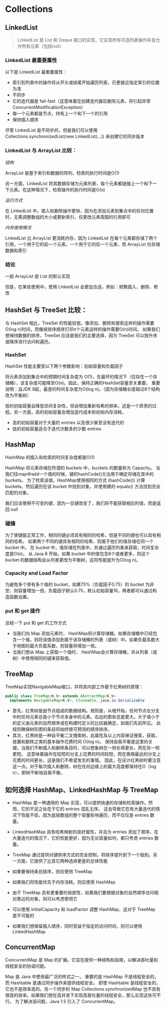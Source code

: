 # Collections

## LinkedList

> LinkedList 是 List 和 Deque 接口的实现，它实现所有可选列表操作并且允许所有元素（包括null）

### LinkedList 最重要属性

以下是 LinkedList 最重要属性：
- 索引到列表中的操作将从开头或结尾开始遍历列表，已更接近指定索引的位置为准
- 不同步
- 它的迭代器是 fail-fast（这意味着在创建迭代器后删除元素，将引起异常ConcurrentModificationException）
- 每一个元素都是节点，持有上一个和下一个的引用
- 保持插入顺序

尽管 LinkedList 是不同步的，但是我们可以使用 Collections.synchronizedList(new LinkedList(...)) 来创建它的同步版本

### LinkedList 与 ArrayList 比较：

*结构*

ArrayList 是基于索引和数据的阵列，检索的执行时间是O(1)

另一方面，LinkedList 将其数据存储为元素列表，每个元素都链接上一个和下一下元素。在这种情况下，检索操作的执行时间是O(n) 

*运行方式*

在 LinkedList 中，插入和删除操作更快，因为在添加元素到集合中的任何位置时，无需调整数组的大小或更新索引，仅更改元素周围的引用即可

*内存使用情况*

LinkedList 比 ArrayList 更消耗内存，因为 LinkedList 在每个元素都存储了两个引用，一个用于它的前一个元素，一个用于它的后一个元素，而 ArrayList 仅存储数据和索引

### 结论

一般 ArrayList 是 List 的默认实现

但是，在某些使用中，使用 LinkedList 会更加合适，例如：频繁插入、删除、修改

## HashSet 与 TreeSet 比较：

与 HashSet 相比，TreeSet 的性能较低。像添加、删除和搜索这样的操作需要O(log n)时间，而像按排序顺序打印n个元素这样的操作需要O(n)时间。
如果我们想保持数据的排序，TreeSet 应该是我们的主要选择，因为 TreeSet 可以按升序或降序进行访问和遍历。

### HashSet

HashSet 性能主要受以下两个参数影响：初始容量和负载因子

将元素添加到集合中的预期时间复杂度为 O(1)，在最坏的情况下（仅存在一个存储桶），该复杂度可能降至O(n)。因此，保持正确的HashSet容量至关重要。
重要说明：自JDK 8起，最差的时间复杂度为O(log n)。（因为存储桶长度超过8个结构改为平衡树）

低的初始容量会降低空间复杂性，但会增加重新哈希的频率，这是一个昂贵的过程。另一方面，高的初始容量会增加迭代成本和初始内存消耗。

- 高的初始容量对于大量的 entries 以及很少甚至没有迭代的
- 低的初始容量适合于迭代次数多的少数 entries

## HashMap

HashMap 的插入和检索的时间复杂度都是O(1)

HashMap 将元素存储在所谓的 buckets 中，buckets 的数量称为 Capacity。
当我们往map中add一个值的时候，键的hashCode()方法用于确定存储在其中的buckets。
为了检索该值，HashMap使用相同的方式 (hashCode()) 计算 buckets。然后遍历在该 bucket 中找到对象，并使用建的 equals() 方法找到完全匹配的对象。

我们应该使用不可变的键，因为一旦键改变了，我们将不能获取相应的值，而是返回 null

### 碰撞
为了使键能正常工作，相同的键必须具有相同的哈希，但是不同的键也可以具有相同的哈希。
如果两个不同的键具有相同的哈希，则属于他们的值存储在同一个 bucket 中。
在 bucket 中，值存储在列表中，并通过遍历列表来获取，时间复杂度是O(n)。
从 Java 8 开始，如果 bucket 中的值包含8个或者更多，则这个 bucket 的数据结构会从列表更改为平衡树，这将性能提升为O(log n)。

### Capacity and Load Factor
为避免多个带有多个值的 bucket，如果75%（负载因子0.75）的 bucket 为非空，则容量增加一倍，负载因子默认0.75，默认初始容量16。两者都可以通过构造函数设置。

### put 和 get 操作
总结一下 put 和 get 的工作方式
- 当我们向 Map 添加元素时， HashMap将计算存储桶。如果存储桶中已经包含一个值，则将该值添加到属于该存储桶的列表（或树）中。如果负载系数大于地图的最大负载系数，则容量将增加一倍。
- 当我们想从 Map 上获取一个值时， HashMap会计算存储桶，并从列表（或树）中使用相同的键来获取值。

## TreeMap
TreeMap实现NavigableMap接口，并将其内部工作基于红黑树的原理：
```java
public class TreeMap<K,V> extends AbstractMap<K,V>
  implements NavigableMap<K,V>, Cloneable, java.io.Serializable
```
- 首先，红黑树是由节点组成的数据结构。规则是，从根开始，任何节点左分支中的任何元素总是小于节点本身中的元素。右边的那些总是更大。大于或小于的定义由元素的自然顺序或在构建时定义的比较器确定，如我们先前所见。
此规则确保树形图的条目将始终按可预测的顺序排序。
- 其次，红黑树是一种自平衡二叉搜索树。此属性及以上内容保证搜索，获取，放置和删除之类的基本操作花费时间 O(log n)。
保持自我平衡是这里的关键。当我们不断插入和删除条目时，可以想象树在一侧长得更长，而在另一侧更短。
这意味着操作在较短的分支上花费的时间较短，而在离根最远的分支上花费的时间更长，这是我们不希望发生的事情。
因此，在设计红黑树时要注意这一点。对于每次插入和删除，树在任何边缘上的最大高度都保持在O（log n），即树不断地自我平衡。

## 如何选择 HashMap、LinkedHashMap 与 TreeMap
- HashMap 是一种通用的 Map 实现，可以提供快速的存储和检索操作。然而，它的不足之处在于它的 entries 混乱无序。
这会导致它在有大量迭代的情况下性能不佳，因为底层数组的整个容量影响遍历，而不仅仅是 entries 数量。
- LinkedHashMap 具有哈希映射的良好属性，并且为 entries 添加了顺序。在大量迭代的情况下，它的性能更好，因为无论容量如何，都只考虑 entries 数量。
- TreeMap 通过提供对键排序方式的完全控制，将排序提升到下一个级别。另一方面，它提供了比其它两种选择更差的总体性能

- 如果要保持条目排序，则应使用 TreeMap
- 如果我们将性能优先于内存消耗，则应使用 HashMap
- 由于 TreeMap 具有更重要的局部性，如果我们要根据对象的自然顺序访问相对靠近的对象，则可以考虑使用它
- 可以使用 initialCapacity 和 loadFactor 调整 HashMap，这对于 TreeMap 是不可能的
- 如果我们想保留插入顺序，同时受益于恒定的访问时间，则可以使用 LinkedHashMap

## ConcurrentMap
ConcurrentMap 是 Map 的扩展。它旨在提供一种结构和指南，以解决吞吐量和线程安全的协调问题。

Map 是 Java 中使用最广泛的样式之一。
重要的是 HashMap 不是线程安全的，而 Hashtable 是通过同步操作来提供线程安全。
即使 Hashtable 是线程安全的，它也不是效率高的。另一个同步的 Map Collections.synchronizedMap 也不具有很高的效率。如果我们想在高并发下实现高吞吐量的线程安全，那么实现这些可不行。
为了解决该问题，Java 1.5 引入了 ConcurrentMap。